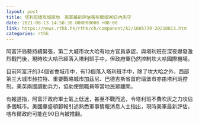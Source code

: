 ```yaml
---
layout: post
title: 塔利班續攻城掠地　美軍最新評估喀布爾或90日內失守
date: 2021-08-13 14:58:30.000000000 +08:00
link: https://news.rthk.hk/rthk/ch/component/k2/1605739-20210813.htm
categories: rthk
---
```


阿富汗局勢持續緊張，第二大城市坎大哈有地方官員承認，與塔利班在深夜爆發激烈戰鬥後，現時坎大哈已經落入塔利班手中，但政府軍仍然控制坎大哈國際機場。

目前阿富汗的34個省會城市中，有13個落入塔利班手中，除了坎大哈之外，西部第三大城市赫拉特、重要戰略城市加茲尼、巴德吉斯省首府瑙堡市亦由塔利班控制。美英兩國調動兵力，協助使館職員等當地民眾離開。

有報道指，阿富汗政府軍士氣上低迷，甚至不戰而逃，令塔利班不費吹灰之力攻佔多個城市。美國華盛頓郵報引述熟悉軍事情報消息人士指出，現時美軍最新評估，喀布爾政府可能在90日內被推翻。
